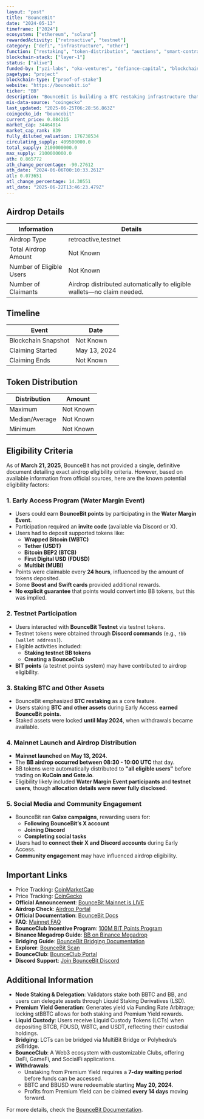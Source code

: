 ```yaml
---
layout: "post"
title: "BounceBit"
date: "2024-05-13"
timeframe: ["2024"]
ecosystem: ["ethereum", "solana"]
rewardedActivity: ["retroactive", "testnet"]
category: ["defi", "infrastructure", "other"]
function: ["restaking", "token-distribution", "auctions", "smart-contract-platform"]
blockchain-stack: ["layer-1"]
status: ["alive"]
funded-by: ["yzi-labs", "okx-ventures", "defiance-capital", "blockchain-capital"]
pagetype: "project"
blockchain-type: ["proof-of-stake"]
website: "https://bouncebit.io"
ticker: "BB"
description: "BounceBit is building a BTC restaking infrastructure that provides a foundational layer for various restaking products, secured by regulated custody. The BounceBit chain operates as a standalone Layer 1 network with a dual-token PoS mechanism, leveraging native Bitcoin's security with full EVM compatibility."
mis-data-source: "coingecko"
last_updated: "2025-06-25T06:28:56.863Z"
coingecko_id: "bouncebit"
current_price: 0.084215
market_cap: 34464014
market_cap_rank: 839
fully_diluted_valuation: 176738534
circulating_supply: 409500000.0
total_supply: 2100000000.0
max_supply: 2100000000.0
ath: 0.865772
ath_change_percentage: -90.27612
ath_date: "2024-06-06T00:10:33.261Z"
atl: 0.073651
atl_change_percentage: 14.30551
atl_date: "2025-06-22T13:46:23.479Z"
---
```


## Airdrop Details

| Information              | Details                                                                |
| ------------------------ | ---------------------------------------------------------------------- |
| Airdrop Type             | retroactive,testnet                                                    |
| Total Airdrop Amount     | Not Known                                                              |
| Number of Eligible Users | Not Known                                                              |
| Number of Claimants      | Airdrop distributed automatically to eligible wallets—no claim needed. |

## Timeline

| Event               | Date         |
| ------------------- | ------------ |
| Blockchain Snapshot | Not Known    |
| Claiming Started    | May 13, 2024 |
| Claiming Ends       | Not Known    |

## Token Distribution

| Distribution   | Amount    |
| -------------- | --------- |
| Maximum        | Not Known |
| Median/Average | Not Known |
| Minimum        | Not Known |

## Eligibility Criteria

As of **March 21, 2025**, BounceBit has not provided a single, definitive document detailing exact airdrop eligibility criteria. However, based on available information from official sources, here are the known potential eligibility factors:

### **1. Early Access Program (Water Margin Event)**

- Users could earn **BounceBit points** by participating in the **Water Margin Event**.
- Participation required an **invite code** (available via Discord or X).
- Users had to deposit supported tokens like:
  - **Wrapped Bitcoin (WBTC)**
  - **Tether (USDT)**
  - **Bitcoin BEP2 (BTCB)**
  - **First Digital USD (FDUSD)**
  - **Multibit (MUBI)**
- Points were claimable every **24 hours**, influenced by the amount of tokens deposited.
- Some **Boost and Swift cards** provided additional rewards.
- **No explicit guarantee** that points would convert into BB tokens, but this was implied.

### **2. Testnet Participation**

- Users interacted with **BounceBit Testnet** via testnet tokens.
- Testnet tokens were obtained through **Discord commands** (e.g., `!bb [wallet address]`).
- Eligible activities included:
  - **Staking testnet BB tokens**
  - **Creating a BounceClub**
- **BIT points** (a testnet points system) may have contributed to airdrop eligibility.

### **3. Staking BTC and Other Assets**

- BounceBit emphasized **BTC restaking** as a core feature.
- Users staking **BTC and other assets** during Early Access **earned BounceBit points**.
- Staked assets were locked **until May 2024**, when withdrawals became available.

### **4. Mainnet Launch and Airdrop Distribution**

- **Mainnet launched on May 13, 2024**.
- The **BB airdrop occurred between 08:30 - 10:00 UTC** that day.
- BB tokens were automatically distributed to **"all eligible users"** before trading on **KuCoin and Gate.io**.
- Eligibility likely included **Water Margin Event participants** and **testnet users**, though **allocation details were never fully disclosed**.

### **5. Social Media and Community Engagement**

- BounceBit ran **Galxe campaigns**, rewarding users for:
  - **Following BounceBit’s X account**
  - **Joining Discord**
  - **Completing social tasks**
- Users had to **connect their X and Discord accounts** during Early Access.
- **Community engagement** may have influenced airdrop eligibility.

## Important Links

- Price Tracking: [CoinMarketCap](https://coinmarketcap.com/currencies/bouncebit)
- Price Tracking: [CoinGecko](https://www.coingecko.com/en/coins/bouncebit)
- **Official Announcement**: [BounceBit Mainnet is LIVE](https://medium.com/@bouncebit/bouncebit-mainnet-is-live-dc45e6f56c8c)
- **Airdrop Check**: [Airdrop Portal](https://portal.bouncebit.io/airdrop)
- **Official Documentation**: [BounceBit Docs](https://docs.bouncebit.io)
- **FAQ**: [Mainnet FAQ](https://docs.bouncebit.io/archived/mainnet-faq)
- **BounceClub Incentive Program**: [100M BIT Points Program](https://medium.com/@bouncebit/introducing-the-bounceclub-100-000-000-bit-incentive-program-12b3783ed777)
- **Binance Megadrop Guide**: [BB on Binance Megadrop](https://medium.com/@bouncebit/bb-on-binance-megadrop-live-now-8b0b1104050e)
- **Bridging Guide**: [BounceBit Bridging Documentation](https://docs.bouncebit.io/bridging)
- **Explorer**: [BounceBit Scan](https://bbscan.io)
- **BounceClub**: [BounceClub Portal](https://club.bouncebit.io)
- **Discord Support**: [Join BounceBit Discord](https://discord.gg/bouncebit)

## Additional Information

- **Node Staking & Delegation**: Validators stake both BBTC and BB, and users can delegate assets through Liquid Staking Derivatives (LSD).
- **Premium Yield Generation**: Generates yield via Funding Rate Arbitrage; locking stBBTC allows for both staking and Premium Yield rewards.
- **Liquid Custody**: Users receive Liquid Custody Tokens (LCTs) when depositing BTCB, FDUSD, WBTC, and USDT, reflecting their custodial holdings.
- **Bridging**: LCTs can be bridged via MultiBit Bridge or Polyhedra’s zkBridge.
- **BounceClub**: A Web3 ecosystem with customizable Clubs, offering DeFi, GameFi, and SocialFi applications.
- **Withdrawals**:
  - Unstaking from Premium Yield requires a **7-day waiting period** before funds can be accessed.
  - BBTC and BBUSD were redeemable starting **May 20, 2024**.
  - Profits from Premium Yield can be claimed **every 14 days** moving forward.

For more details, check the [BounceBit Documentation](https://docs.bouncebit.io).